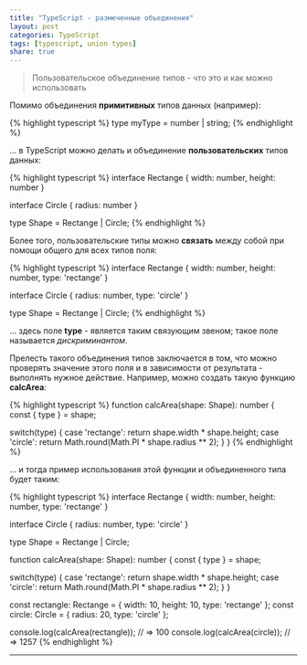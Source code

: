 ```yaml
---
title: "TypeScript - размеченные объединения"
layout: post
categories: TypeScript
tags: [typescript, union types]
share: true
---
```


> Пользовательское объединение типов - что это и как можно использовать

Помимо объединения **примитивных** типов данных (например):

{% highlight typescript %}
type myType = number | string;
{% endhighlight %}

... в TypeScript можно делать и объединение **пользовательских** типов данных:

{% highlight typescript %}
interface Rectange {
  width: number,
  height: number
}

interface Circle {
  radius: number
}

type Shape = Rectange | Circle;
{% endhighlight %}

Более того, пользовательские типы можно **связать** между собой при помощи общего для всех типов поля:

{% highlight typescript %}
interface Rectange {
  width: number,
  height: number,
  type: 'rectange'
}

interface Circle {
  radius: number,
  type: 'circle'
}

type Shape = Rectange | Circle;
{% endhighlight %}

... здесь поле **type** - является таким связующим звеном; такое поле называется _дискриминантом_.

Прелесть такого объединения типов заключается в том, что можно проверять значение этого поля и в зависимости от результата - выполнять нужное действие. Например, можно создать такую функцию **calcArea**:

{% highlight typescript %}
function calcArea(shape: Shape): number {
  const { type } = shape;

  switch(type) {
    case 'rectange':
      return shape.width * shape.height;
    case 'circle':
      return Math.round(Math.PI * shape.radius ** 2);
  }
}
{% endhighlight %}

... и тогда пример использования этой функции и объединенного типа будет таким:

{% highlight typescript %}
interface Rectange {
  width: number,
  height: number,
  type: 'rectange'
}

interface Circle {
  radius: number,
  type: 'circle'
}

type Shape = Rectange | Circle;

function calcArea(shape: Shape): number {
  const { type } = shape;

  switch(type) {
    case 'rectange':
      return shape.width * shape.height;
    case 'circle':
      return Math.round(Math.PI * shape.radius ** 2);
  }
}

const rectangle: Rectange = { width: 10, height: 10, type: 'rectange' };
const circle: Circle = { radius: 20, type: 'circle' };

console.log(calcArea(rectangle)); // => 100
console.log(calcArea(circle)); // => 1257
{% endhighlight %}

---